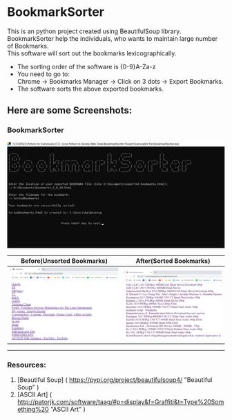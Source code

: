 # BookmarkSorter
This is an python project created using BeautifulSoup library.<br/>
BookmarkSorter help the individuals, who wants to maintain large number of Bookmarks.<br/>
This software will sort out the bookmarks lexicographically.

* The sorting order of the software is {0-9}A-Za-z<br/>
* You need to go to:<br/>
  Chrome -> Bookmarks Manager -> Click on 3 dots -> Export Bookmarks.<br/>
* The software sorts the above exported bookmarks.

## Here are some Screenshots:
### BookmarkSorter
![BookmarkSorter](/Screenshots/BookmarkSorter.png)


|Before(Unsorted Bookmarks) | After(Sorted Bookmarks) |
| --- | --- |
| ![UnsortedBookmarks](/Screenshots/UnsortedBookmarks.png) | ![SortedBookmarks](/Screenshots/SortedBookmarks.png) |

---

### Resources:
1. [Beautiful Soup] ( https://pypi.org/project/beautifulsoup4/ "Beautiful Soup" )
2. [ASCII Art] ( http://patorjk.com/software/taag/#p=display&f=Graffiti&t=Type%20Something%20 "ASCII Art" )
